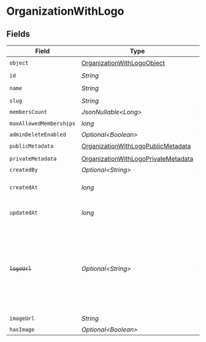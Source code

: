 # OrganizationWithLogo


## Fields

| Field                                                                                                                   | Type                                                                                                                    | Required                                                                                                                | Description                                                                                                             |
| ----------------------------------------------------------------------------------------------------------------------- | ----------------------------------------------------------------------------------------------------------------------- | ----------------------------------------------------------------------------------------------------------------------- | ----------------------------------------------------------------------------------------------------------------------- |
| `object`                                                                                                                | [OrganizationWithLogoObject](../../models/components/OrganizationWithLogoObject.md)                                     | :heavy_check_mark:                                                                                                      | N/A                                                                                                                     |
| `id`                                                                                                                    | *String*                                                                                                                | :heavy_check_mark:                                                                                                      | N/A                                                                                                                     |
| `name`                                                                                                                  | *String*                                                                                                                | :heavy_check_mark:                                                                                                      | N/A                                                                                                                     |
| `slug`                                                                                                                  | *String*                                                                                                                | :heavy_check_mark:                                                                                                      | N/A                                                                                                                     |
| `membersCount`                                                                                                          | *JsonNullable\<Long>*                                                                                                   | :heavy_minus_sign:                                                                                                      | N/A                                                                                                                     |
| `maxAllowedMemberships`                                                                                                 | *long*                                                                                                                  | :heavy_check_mark:                                                                                                      | N/A                                                                                                                     |
| `adminDeleteEnabled`                                                                                                    | *Optional\<Boolean>*                                                                                                    | :heavy_minus_sign:                                                                                                      | N/A                                                                                                                     |
| `publicMetadata`                                                                                                        | [OrganizationWithLogoPublicMetadata](../../models/components/OrganizationWithLogoPublicMetadata.md)                     | :heavy_check_mark:                                                                                                      | N/A                                                                                                                     |
| `privateMetadata`                                                                                                       | [OrganizationWithLogoPrivateMetadata](../../models/components/OrganizationWithLogoPrivateMetadata.md)                   | :heavy_check_mark:                                                                                                      | N/A                                                                                                                     |
| `createdBy`                                                                                                             | *Optional\<String>*                                                                                                     | :heavy_minus_sign:                                                                                                      | N/A                                                                                                                     |
| `createdAt`                                                                                                             | *long*                                                                                                                  | :heavy_check_mark:                                                                                                      | Unix timestamp of creation.<br/>                                                                                        |
| `updatedAt`                                                                                                             | *long*                                                                                                                  | :heavy_check_mark:                                                                                                      | Unix timestamp of last update.<br/>                                                                                     |
| ~~`logoUrl`~~                                                                                                           | *Optional\<String>*                                                                                                     | :heavy_minus_sign:                                                                                                      | : warning: ** DEPRECATED **: This will be removed in a future release, please migrate away from it as soon as possible. |
| `imageUrl`                                                                                                              | *String*                                                                                                                | :heavy_check_mark:                                                                                                      | N/A                                                                                                                     |
| `hasImage`                                                                                                              | *Optional\<Boolean>*                                                                                                    | :heavy_minus_sign:                                                                                                      | N/A                                                                                                                     |